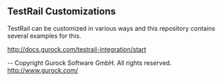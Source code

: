 TestRail Customizations
-----------------------

TestRail can be customized in various ways and this repository contains
several examples for this.

http://docs.gurock.com/testrail-integration/start

-- 
Copyright Gurock Software GmbH. All rights reserved.
http://www.gurock.com/
